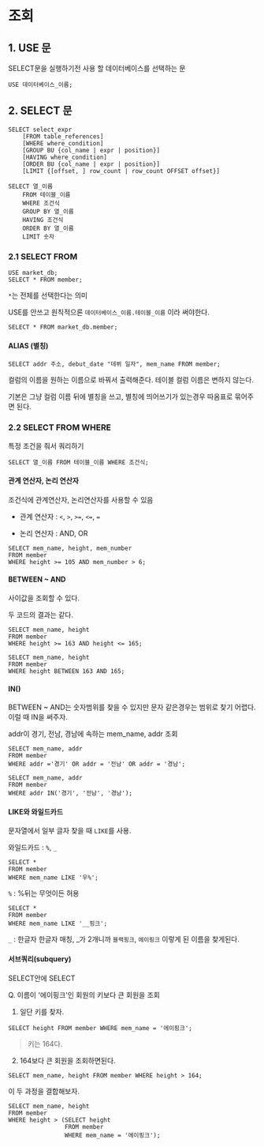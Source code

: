 # 조회



## 1. USE 문

SELECT문을 실행하기전 사용 할 데이터베이스를 선택하는 문

```mysql
USE 데이터베이스_이름;
```



## 2. SELECT 문

```mysql
SELECT select_expr
	[FROM table_references]
	[WHERE where_condition]
	[GROUP BU {col_name | expr | position}]
	[HAVING where_condition]
	[ORDER BU {col_name | expr | position}]
	[LIMIT {[offset, ] row_count | row_count OFFSET offset}]
```

```mysql
SELECT 열_이름
	FROM 테이블_이름
	WHERE 조건식
	GROUP BY 열_이름
	HAVING 조건식
	ORDER BY 열_이름
	LIMIT 숫자
```



### 2.1 SELECT FROM

```mysql
USE market_db;
SELECT * FROM member;
```

`*`는 전체를 선택한다는 의미



USE를 안쓰고 원칙적으론 `데이터베이스_이름.테이블_이름` 이라 써야한다.

```mysql
SELECT * FROM market_db.member;
```



#### ALIAS (별칭)

```mysql
SELECT addr 주소, debut_date "데뷔 일자", mem_name FROM member;
```

컬럼의 이름을 원하는 이름으로 바꿔서 출력해준다. 테이블 컬럼 이름은 변하지 않는다.

기본은 그냥 컬럼 이름 뒤에 별칭을 쓰고, 별칭에 띄어쓰기가 있는경우 따옴표로 묶어주면 된다.



### 2.2 SELECT FROM WHERE

특정 조건을 줘서 쿼리하기

```mysql
SELECT 열_이름 FROM 테이블_이름 WHERE 조건식;
```



#### 관계 연산자, 논리 연산자

조건식에 관계연산자, 논리연산자를 사용할 수 있음

- 관계 연산자 : `<`, `>`, `>=`, `<=`, `=` 

- 논리 연산자 : AND, OR



```mysql
SELECT mem_name, height, mem_number
FROM member
WHERE height >= 105 AND mem_number > 6;
```



#### BETWEEN ~ AND

사이값을 조회할 수 있다.

두 코드의 결과는 같다.

```mysql
SELECT mem_name, height
FROM member
WHERE height >= 163 AND height <= 165;
```

```mysql
SELECT mem_name, height
FROM member
WHERE height BETWEEN 163 AND 165;
```



#### IN()

BETWEEN \~ AND는 숫자범위를 찾을 수 있지만 문자 같은경우는 범위로 찾기 어렵다. 이럴 때 IN을 써주자.

addr이 경기, 전남, 경남에 속하는 mem_name, addr 조회

```mysql
SELECT mem_name, addr
FROM member
WHERE addr ='경기' OR addr = '전남' OR addr = '경남';
```

```mysql
SELECT mem_name, addr
FROM member
WHERE addr IN('경기', '전남', '경남');
```



#### LIKE와 와일드카드

문자열에서 일부 글자 찾을 때 `LIKE`를 사용.

와일드카드 : `%`, `_`

```mysql
SELECT *
FROM member
WHERE mem_name LIKE '우%';
```

`%` : %뒤는 무엇이든 허용



```mysql
SELECT *
FROM member
WHERE mem_name LIKE '__핑크';
```

`_` : 한글자 한글자 매칭, _가 2개니까 `블랙핑크`, `에이핑크` 이렇게 된 이름을 찾게된다.



#### 서브쿼리(subquery)

SELECT안에 SELECT



Q. 이름이 '에이핑크'인 회원의 키보다 큰 회원을 조회

1. 일단 키를 찾자.

```mysql
SELECT height FROM member WHERE mem_name = '에이핑크';
```

> 키는 164다.

2. 164보다 큰 회원을 조회하면된다.

```mysql
SELECT mem_name, height FROM member WHERE height > 164;
```



이 두 과정을 결합해보자.

```mysql
SELECT mem_name, height 
FROM member 
WHERE height > (SELECT height 
                FROM member 
                WHERE mem_name = '에이핑크');
```







